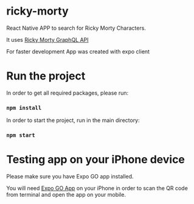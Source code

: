 # ricky-morty

React Native APP to search for Ricky Morty Characters.

It uses [Ricky Morty GraphQL API](https://rickandmortyapi.com/documentation/#graphql)

For faster development App was created with expo client 

# Run the project
In order to get all required packages, please run: 
### `npm install`

In order to start the project, run in the main directory:
### `npm start`

# Testing app on your iPhone device

Please make sure you have Expo GO app installed.

You will need [Expo GO App](https://apps.apple.com/us/app/expo-go/id982107779) on your iPhone in order to scan the QR code from terminal and open the app on your mobile. 
